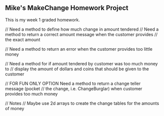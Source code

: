 ## Mike's MakeChange Homework Project

This is my week 1 graded homework.

// Need a method to define how much change in amount tendered
// Need a method to return a correct amount message when the customer provides
// the exact amount

// Need a method to return an error when the customer provides too little money

// Need a method for if amount tendered by customer was too much money to
// display the amount of dollars and coins that should be given to the customer

// FOR FUN ONLY OPTION Need a method to return a change teller message (pocket
// the change, i.e. ChangeBurglar) when customer provides too much money

// Notes
// Maybe use 2d arrays to create the change tables for the amounts of money
